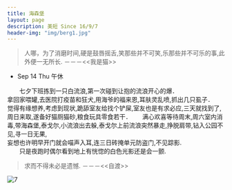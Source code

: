 ```yaml
---
title: 海森堡
layout: page
description: 美短 Since 16/9/7
header-img: "img/berg1.jpg"
---
```


>人哪，为了消磨时间,硬是鼓唇摇舌,笑那些并不可笑,乐那些并不可乐的事,此外便一无所长.
>                                                                       －－－<<我是猫>>


* Sep 14 Thu 午休　　

　　七夕下班拣到一只白流浪,第一次碰到让抱的流浪开心的爆．  
拿回家喂罐,去医院打疫苗和狂犬,用海爷的福来恩,耳肤灵乱喷,抓出几只虱子．  
觉得有缘想养,考虑到现状,跪舔室友给找个铲屎,室友也是有求必应,三天就找到了,周日来取,遂备好猫厕猫砂,粮食玩具零食若干．　　
满心欢喜等待周末,周六室内消毒,带海森堡,泰戈尔,小流浪出去躲,泰戈尔上前流浪突然暴走,挣脱肩带,钻入公园不见,寻一日无果,  
妄想也许明早开门就会喵声入耳,连三日砖掩单元防盗门,不见踪影.  
　　只是夜跑时偶尔看到地上有恍惚的白色光影还是会一颤.

> 求而不得未必是遗憾. 
>                   －－－<<自渡>>

![7](https://github.com/halukasama/imghosting/blob/master/berg/2017/9/7.jpg?raw=true)
